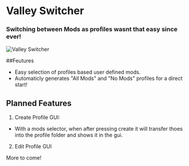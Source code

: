 # Valley Switcher
### Switching between Mods as profiles wasnt that easy since ever!
![Valley Switcher](https://cdn.discordapp.com/attachments/1064134501049045002/1145440611365822566/screenshot.png)

##Feutures
- Easy selection of profiles based user defined mods.
- Automaticly generates "All Mods" and "No Mods" profiles for a direct start!

## Planned Features
1) Create Profile GUI:
- With a mods selector, when after pressing create it will transfer thoes into the profile folder and shows it in the gui.
2) Edit Profile GUI

More to come!
